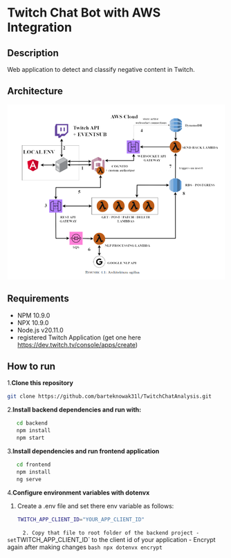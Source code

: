 # Twitch Chat Bot with AWS Integration

## Description 
Web application to detect and classify negative content in Twitch.


## Architecture
![architecture](images/archv2.png)

## Requirements
 - NPM 10.9.0
 - NPX 10.9.0
 - Node.js v20.11.0
 - registered Twitch Application (get one here https://dev.twitch.tv/console/apps/create)

## How to run
1.**Clone this repository**
   ```bash
   git clone https://github.com/barteknowak31l/TwitchChatAnalysis.git
   ```
2.**Install backend dependencies and run with:**
```bash
   cd backend
   npm install
   npm start
   ```

3.**Install dependencies and run frontend application**
```bash
   cd frontend
   npm install
   ng serve
```
   
   
4.**Configure environment variables with dotenvx**
   1. Create a .env file and set there env variable as follows:
      ```bash
      TWITCH_APP_CLIENT_ID="YOUR_APP_CLIENT_ID"
`     
   2. Copy that file to root folder of the backend project
      - set `TWITCH_APP_CLIENT_ID` to the client id of your application
      - Encrypt again after making changes
      ```bash
      npx dotenvx encrypt
      ```

